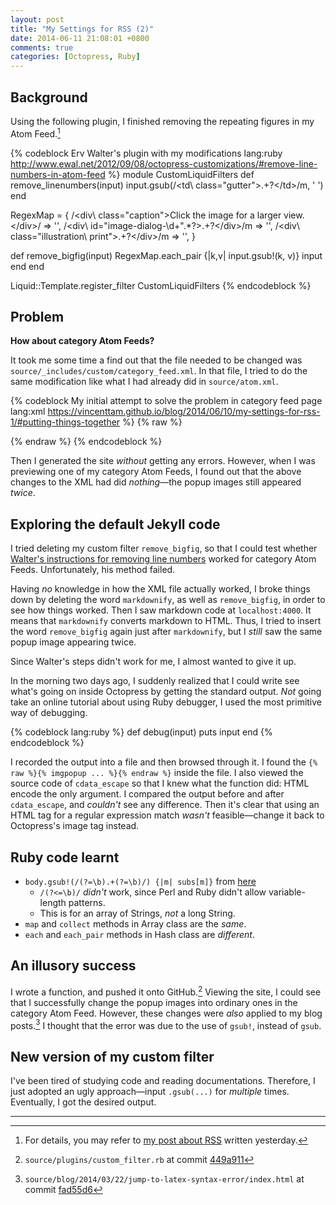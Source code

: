 ```yaml
---
layout: post
title: "My Settings for RSS (2)"
date: 2014-06-11 21:08:01 +0800
comments: true
categories: [Octopress, Ruby]
---
```


Background
---

Using the following plugin, I finished removing the repeating figures
in my Atom Feed.[^1]

{% codeblock Erv Walter's plugin with my modifications lang:ruby http://www.ewal.net/2012/09/08/octopress-customizations/#remove-line-numbers-in-atom-feed %}
module CustomLiquidFilters
  def remove_linenumbers(input)
    input.gsub(/\<td\ class="gutter"\>.+?\<\/td\>/m, ' ')
  end

  RegexMap = {
    /\<div\ class="caption"\>Click the image for a larger view.\<\/div\>/ => '',
    /\<div\ id="image-dialog-\d+".*?\>.+?\<\/div\>/m => '',
    /\<div\ class="illustration\ print"\>.+?\<\/div\>/m => '',
  }

  def remove_bigfig(input)
    RegexMap.each_pair {|k,v| input.gsub!(k, v)}
    input
  end
end

Liquid::Template.register_filter CustomLiquidFilters
{% endcodeblock %}

Problem
---

**How about category Atom Feeds?**

It took me some time a find out that the file needed to be changed was
`source/_includes/custom/category_feed.xml`.  In that file, I tried to
do the same modification like what I had already did in
`source/atom.xml`.

{% codeblock My initial attempt to solve the problem in category feed page lang:xml https://vincenttam.github.io/blog/2014/06/10/my-settings-for-rss-1/#putting-things-together %}
{% raw %}
<entry>
  <!-- other elements -->
  <content type="html"><![CDATA[{{ post.content | remove_linenumbers | remove_bigfig | expand_urls: site.url | markdownify | cdata_escape }}]]></content>
</entry>
{% endraw %}
{% endcodeblock %}

Then I generated the site *without* getting any errors.  However, when
I was previewing one of my category Atom Feeds, I found out that the
above changes to the XML had did *nothing*—the popup images still
appeared *twice*.

<!-- more -->

Exploring the default Jekyll code
---

I tried deleting my custom filter `remove_bigfig`, so that I could
test whether [Walter's instructions for removing line numbers][ewal]
worked for category Atom Feeds.  Unfortunately, his method failed.

Having *no* knowledge in how the XML file actually worked, I broke
things down by deleting the word `markdownify`, as well as
`remove_bigfig`, in order to see how things worked.  Then I saw
markdown code at `localhost:4000`.  It means that `markdownify`
converts markdown to HTML.  Thus, I tried to insert the word
`remove_bigfig` again just after `markdownify`, but I *still* saw the
same popup image appearing twice.

Since Walter's steps didn't work for me, I almost wanted to give it
up.

In the morning two days ago, I suddenly realized that I could write
see what's going on inside Octopress by getting the standard output.
*Not* going take an online tutorial about using Ruby debugger, I used
the most primitive way of debugging.

{% codeblock lang:ruby %}
def debug(input)
  puts input
end
{% endcodeblock %}

I recorded the output into a file and then browsed through it.  I
found the `{% raw %}{% imgpopup ... %}{% endraw %}` inside the file.
I also viewed the source code of `cdata_escape` so that I knew what
the function did: HTML encode the only argument.  I compared the
output before and after `cdata_escape`, and *couldn't* see any
difference.  Then it's clear that using an HTML tag for a regular
expression match *wasn't* feasible—change it back to Octopress's image
tag instead.

Ruby code learnt
---

- `body.gsub!(/(?=\b).+(?=\b)/) {|m| subs[m]}` from
    [here][StackOverflow17766216]
    - `/(?<=\b)/` *didn't* work, since Perl and Ruby didn't allow
	variable-length patterns.
    - This is for an array of Strings, *not* a long String.
- `map` and `collect` methods in Array class are the *same*.
- `each` and `each_pair` methods in Hash class are *different*.

An illusory success
---

I wrote a function, and pushed it onto GitHub.[^2]  Viewing the site,
I could see that I successfully change the popup images into ordinary
ones in the category Atom Feed.  However, these changes were *also*
applied to my blog posts.[^3]  I thought that the error was due to the
use of `gsub!`, instead of `gsub`.

New version of my custom filter
---

I've been tired of studying code and reading documentations.
Therefore, I just adopted an ugly approach—input `.gsub(...)` for
*multiple* times.  Eventually, I got the desired output.

---
[^1]:
    For details, you may refer to [my post about RSS][PrevPost]
    written yesterday.

[^2]: `source/plugins/custom_filter.rb` at commit [449a911]
[^3]:
    `source/blog/2014/03/22/jump-to-latex-syntax-error/index.html` at
    commit [fad55d6]

[PrevPost]: /blog/2014/06/10/my-settings-for-rss-1/ "My Settings for RSS (1)"
[ewal]: http://www.ewal.net/2012/09/08/octopress-customizations/#remove-line-numbers-in-atom-feed "Remove line numbers in Atom Feed"
[StackOverflow17766216]: http://stackoverflow.com/a/17766326 "Can I use gsub and Hashes in Ruby?" 
[449a911]: https://github.com/VincentTam/vincenttam.github.io/blob/449a911/plugins/custom_filter.rb#L18-L26
[fad55d6]: https://github.com/VincentTam/vincenttam.github.io/commit/fad55d6#diff-1

